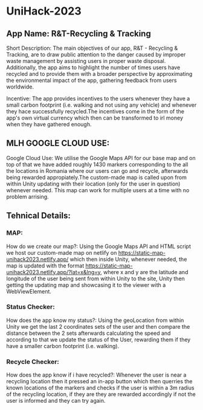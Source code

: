 # UniHack-2023

## App Name: R&T-Recycling & Tracking

Short Description: The main objectives of our app, R&T - Recycling & Tracking, are to draw public attention to the danger caused by improper waste management by assisting users in proper waste disposal. Additionally, the app aims to highlight the number of times users have recycled and to provide them with a broader perspective by approximating the environmental impact of the app, gathering feedback from users worldwide.

Incentive: The app provides incentives to the users whenever they have a small carbon footprint (i.e. walking and not using any vehicle) and whenever they hace successfully recycled.The incentives come in the form of the app's own virtual currency which then can be transformed to irl money when they have gathered enough.

## MLH GOOGLE CLOUD USE:

Google Cloud Use: We utilise the Google Maps API for our base map and on top of that we have added roughly 1430 markers corresponding to the all the locations in Romania where our users can go and recycle, afterwards being rewarded appropiately.The custom-made map is called upon from within Unity updating with their location (only for the user in question) whenever needed. This map can work for multiple users at a time with no problem arrising. 

## Tehnical Details:

### MAP:

How do we create our map?: Using the Google Maps API and HTML script we host our custom-made map on netlify on https://static-map-unihack2023.netlify.app/ which then inside Unity, whenever needed, the map is updated with the format https://static-map-unihack2023.netlify.app/?lat=x&lng=y, where x and y are the latitude and longitude of the user being sent from within Unity to the site, Unity then getting the updating map and showcasing it to the viewer with a WebViewElement.

### Status Checker:

How does the app know my status?: Using the geoLocation from within Unity we get the last 2 coordinates sets of the user and then compare the distance between the 2 sets afterwards calculating the speed and according to that we update the status of the User, rewarding them if they have a smaller carbon footprint (i.e. walking).

### Recycle Checker:

How does the app know if i have recycled?: Whenever the user is near a recycling location then it pressed an in-app button which then querries the known locations of the markers and checks if the user is within a 3m radius of the recycling location, if they are they are rewarded accordingly if not the user is informed and they can try again.
